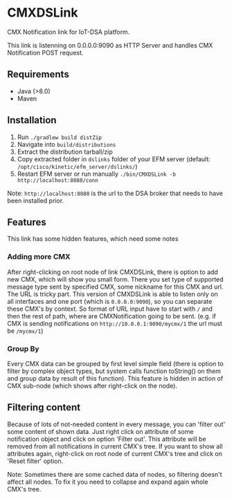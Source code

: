 # CMXDSLink
CMX Notification link for IoT-DSA platform.

This link is listenning on 0.0.0.0:9090 as HTTP Server and handles CMX Notification POST request.

## Requirements
  - Java (>8.0)
  - Maven

## Installation
1. Run `./gradlew build distZip`
2. Navigate into `build/distributions`
3. Extract the distribution tarball/zip
4. Copy extracted folder in `dslinks` folder of your EFM server (default: `/opt/cisco/kinetic/efm_server/dslinks/`)
5. Restart EFM server or run manually `./bin/CMXDSLink -b http://localhost:8080/conn`

Note: `http://localhost:8080` is the url to the DSA broker that needs to have been installed prior.

## Features
This link has some hidden features, which need some notes

### Adding more CMX
After right-clicking on root node of link CMXDSLink, there is option to add new CMX, which will show you small form. There you set type of supported message type sent by specified CMX, some nickname for this CMX and url.
The URL is tricky part. This version of CMXDSLink is able to listen only on all interfaces and one port (which is `0.0.0.0:9090`), so you can separate these CMX's by context. So format of URL input have to start with `/` and then the rest of path, where are CMXNotification going to be sent. (e.g. if CMX is sending notifications on `http://10.0.0.1:9090/mycmx/1` the url must be `/mycmx/1`)

### Group By
Every CMX data can be grouped by first level simple field (there is option to filter by complex object types, but system calls function toString() on them and group data by result of this function).
This feature is hidden in action of CMX sub-node (which shows after right-click on the node).

## Filtering content
Because of lots of not-needed content in every message, you can 'filter out' some content of shown data. Just right click on attribute of some notification object and click on option 'Filter out'. This attribute will be removed from all notifications in current CMX's tree. If you want to show all attributes again, right-click on root node of current CMX's tree and click on 'Reset filter' option.

Note: Sometimes there are some cached data of nodes, so filtering doesn't affect all nodes. To fix it you need to collapse and expand again whole CMX's tree.
